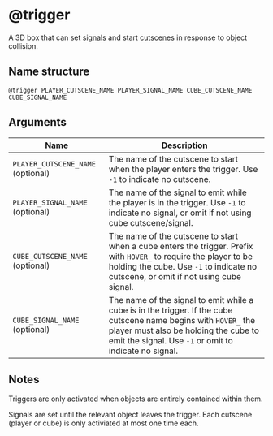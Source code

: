 # @trigger

A 3D box that can set [signals](../signals.md) and start
[cutscenes](../cutscenes.md) in response to object collision.

## Name structure

```
@trigger PLAYER_CUTSCENE_NAME PLAYER_SIGNAL_NAME CUBE_CUTSCENE_NAME CUBE_SIGNAL_NAME
```

## Arguments

| Name                              | Description                                                                                                                                                                                                        |
| --------------------------------- | ------------------------------------------------------------------------------------------------------------------------------------------------------------------------------------------------------------------ |
| `PLAYER_CUTSCENE_NAME` (optional) | The name of the cutscene to start when the player enters the trigger. Use `-1` to indicate no cutscene.                                                                                                            |
| `PLAYER_SIGNAL_NAME` (optional)   | The name of the signal to emit while the player is in the trigger. Use `-1` to indicate no signal, or omit if not using cube cutscene/signal.                                                                      |
| `CUBE_CUTSCENE_NAME` (optional)   | The name of the cutscene to start when a cube enters the trigger. Prefix with `HOVER_` to require the player to be holding the cube. Use `-1` to indicate no cutscene, or omit if not using cube signal.           |
| `CUBE_SIGNAL_NAME`   (optional)   | The name of the signal to emit while a cube is in the trigger. If the cube cutscene name begins with `HOVER_` the player must also be holding the cube to emit the signal. Use `-1` or omit to indicate no signal. |

## Notes

Triggers are only activated when objects are entirely contained within them.

Signals are set until the relevant object leaves the trigger. Each cutscene
(player or cube) is only activiated at most one time each.